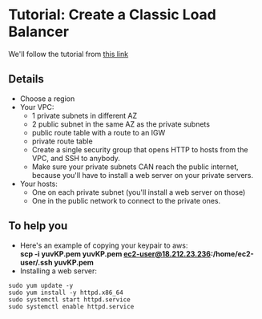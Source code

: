 # Tutorial: Create a Classic Load Balancer

We'll follow the tutorial from [this link](https://docs.aws.amazon.com/elasticloadbalancing/latest/classic/elb-getting-started.html)

## Details
- Choose a region
- Your VPC:
  - 1 private subnets in different AZ
  - 2 public subnet in the same AZ as the private subnets
  - public route table with a route to an IGW
  - private route table
  - Create a single security group that opens HTTP to hosts from the VPC, and SSH to anybody.
  - Make sure your private subnets CAN reach the public internet, because you'll have to install a web server on your private servers.
- Your hosts:
  - One on each private subnet (you'll install a web server on those) 
  - One in the public network to connect to the private ones.


## To help you

- Here's an example of copying your keypair to aws:  
**scp -i yuvKP.pem yuvKP.pem   ec2-user@18.212.23.236:/home/ec2-user/.ssh
yuvKP.pem**
- Installing a web server:  
```
sudo yum update -y
sudo yum install -y httpd.x86_64
sudo systemctl start httpd.service
sudo systemctl enable httpd.service
```

